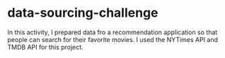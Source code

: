 # data-sourcing-challenge

In this activity, I prepared data fro a recommendation application so that people can search for their favorite movies. I used the NYTimes API and TMDB API for this project.
